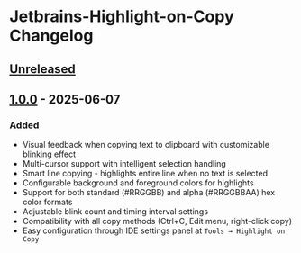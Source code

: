 <!-- Keep a Changelog guide -> https://keepachangelog.com -->

# Jetbrains-Highlight-on-Copy Changelog

## [Unreleased]

## [1.0.0] - 2025-06-07

### Added

- Visual feedback when copying text to clipboard with customizable blinking effect
- Multi-cursor support with intelligent selection handling
- Smart line copying - highlights entire line when no text is selected
- Configurable background and foreground colors for highlights
- Support for both standard (#RRGGBB) and alpha (#RRGGBBAA) hex color formats
- Adjustable blink count and timing interval settings
- Compatibility with all copy methods (Ctrl+C, Edit menu, right-click copy)
- Easy configuration through IDE settings panel at `Tools → Highlight on Copy`

[Unreleased]: https://github.com/Hazzajenko/Jetbrains-Highlight-on-Copy/compare/v1.0.0...HEAD
[1.0.0]: https://github.com/Hazzajenko/Jetbrains-Highlight-on-Copy/releases/tag/v1.0.0
